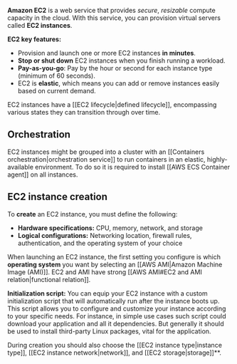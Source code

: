 **Amazon EC2** is a web service that provides *secure*, *resizable* compute capacity in the cloud. With this service, you can provision virtual servers called **EC2 instances**.

**EC2 key features:**

- Provision and launch one or more EC2 instances **in minutes**.
- **Stop or shut down** EC2 instances when you finish running a workload.
- **Pay-as-you-go**: Pay by the hour or second for each instance type (minimum of 60 seconds).
- EC2 is **elastic**,  which means you can add or remove instances easily based on current demand.

EC2 instances have a [[EC2 lifecycle|defined lifecycle]], encompassing various states they can transition through over time.

## Orchestration

EC2 instances might be grouped into a cluster with an [[Containers orchestration|orchestration service]] to run containers in an elastic, highly-available environment. To do so it is required to install [[AWS ECS Container agent]] on all instances.
## EC2 instance creation

To **create** an EC2 instance, you must define the following:

- **Hardware specifications:** CPU, memory, network, and storage
- **Logical configurations:** Networking location, firewall rules, authentication, and the operating system of your choice

When launching an EC2 instance, the first setting you configure is which **operating system** you want by selecting an [[AWS AMI|Amazon Machine Image (AMI)]]. EC2 and AMI have strong [[AWS AMI#EC2 and AMI relation|functional relation]].

**Initialization script:** You can equip your EC2 instance with a custom initialization script that will automatically run after the instance boots up. This script allows you to configure and customize your instance according to your specific needs. For instance, in simple use cases such script could download your application and all it dependencies. But generally it should be used to install third-party Linux packages, vital for the application.

During creation you should also choose the [[EC2 instance type|instance type]], [[EC2 instance network|network]], and [[EC2 storage|storage]]**.